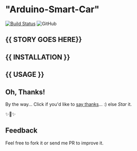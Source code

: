 # "Arduino-Smart-Car"

[![Build Status](https://travis-ci.com/{{USERNAME}}/Arduino-Smart-Car.svg?branch=master)](https://travis-ci.com/{{USERNAME}}/Arduino-Smart-Car)
![GitHub](https://img.shields.io/github/license/{{USERNAME}}/Arduino-Smart-Car.svg)

## {{ STORY GOES HERE}}


## {{ INSTALLATION }}


## {{ USAGE }}


## Oh, Thanks!

By the way... Click if you'd like to [say thanks](https://saythanks.io/to/{{USERNAME}})... :) else *Star* it.

✨🍰✨

## Feedback

Feel free to fork it or send me PR to improve it.

